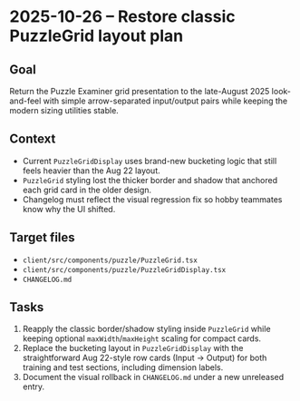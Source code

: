 # 2025-10-26 – Restore classic PuzzleGrid layout plan

## Goal
Return the Puzzle Examiner grid presentation to the late-August 2025 look-and-feel with simple arrow-separated input/output pairs while keeping the modern sizing utilities stable.

## Context
- Current `PuzzleGridDisplay` uses brand-new bucketing logic that still feels heavier than the Aug 22 layout.
- `PuzzleGrid` styling lost the thicker border and shadow that anchored each grid card in the older design.
- Changelog must reflect the visual regression fix so hobby teammates know why the UI shifted.

## Target files
- `client/src/components/puzzle/PuzzleGrid.tsx`
- `client/src/components/puzzle/PuzzleGridDisplay.tsx`
- `CHANGELOG.md`

## Tasks
1. Reapply the classic border/shadow styling inside `PuzzleGrid` while keeping optional `maxWidth`/`maxHeight` scaling for compact cards.
2. Replace the bucketing layout in `PuzzleGridDisplay` with the straightforward Aug 22-style row cards (Input → Output) for both training and test sections, including dimension labels.
3. Document the visual rollback in `CHANGELOG.md` under a new unreleased entry.

